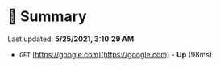 # 📖 Summary
Last updated: **5/25/2021, 3:10:29 AM**

- `GET` [https://google.com](https://google.com) - **Up** (98ms)

